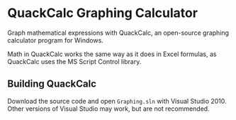 # QuackCalc Graphing Calculator #
Graph mathematical expressions with QuackCalc, an open-source graphing calculator program for Windows.

Math in QuackCalc works the same way as it does in Excel formulas, as QuackCalc uses the MS Script Control library.

## Building QuackCalc ##
Download the source code and open `Graphing.sln` with Visual Studio 2010. Other versions of Visual Studio may work, but are not recommended.